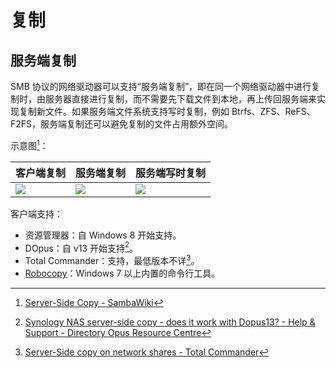 # 复制
## 服务端复制
SMB 协议的网络驱动器可以支持“服务端复制”，即在同一个网络驱动器中进行复制时，由服务器直接进行复制，而不需要先下载文件到本地，再上传回服务端来实现复制新文件。如果服务端文件系统支持写时复制，例如 Btrfs、ZFS、ReFS、F2FS，服务端复制还可以避免复制的文件占用额外空间。

示意图[^sambawiki]：

客户端复制 | 服务端复制 | 服务端写时复制
--- | --- | ---
![](https://wiki.samba.org/images/1/12/Traditional_copy.png) | ![](https://wiki.samba.org/images/2/23/Serverside_copy.png) | ![](https://wiki.samba.org/images/9/9c/Btrfs_serverside_copy.png)

客户端支持：
- 资源管理器：自 Windows 8 开始支持。
- DOpus：自 v13 开始支持[^do]。
- Total Commander：支持，最低版本不详[^tc]。
- [Robocopy](https://learn.microsoft.com/zh-cn/windows-server/administration/windows-commands/robocopy)：Windows 7 以上内置的命令行工具。

[^sambawiki]: [Server-Side Copy - SambaWiki](https://wiki.samba.org/index.php/Server-Side_Copy)
[^do]: [Synology NAS server-side copy - does it work with Dopus13? - Help & Support - Directory Opus Resource Centre](https://resource.dopus.com/t/synology-nas-server-side-copy-does-it-work-with-dopus13/48583)
[^tc]: [Server-Side copy on network shares - Total Commander](https://www.ghisler.ch/board/viewtopic.php?t=43945)